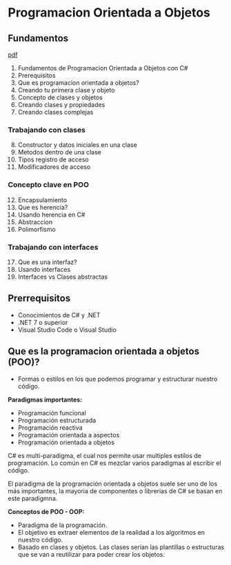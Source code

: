 # Programacion Orientada a Objetos

## Fundamentos

[pdf](https://static.platzi.com/media/public/uploads/slides-curso-de-programacion-orientada-a-objetos-con-c_6a0a2f30-707c-42d2-af2f-a457d2c9cf71.pdf)

1. Fundamentos de Programacion Orientada a Objetos con C#
2. Prerequisitos
3. Que es programacion orientada a objetos?
4. Creando tu primera clase y objeto
5. Concepto de clases y objetos
6. Creando clases y propiedades
7. Creando clases complejas

### Trabajando con clases

8. Constructor y datos iniciales en una clase
9. Metodos dentro de una clase
10. Tipos registro de acceso
11. Modificadores de acceso

### Concepto clave en POO

12. Encapsulamiento
13. Que es herencia?
14. Usando herencia en C#
15. Abstraccion
16. Polimorfismo

### Trabajando con interfaces

17. Que es una interfaz?
18. Usando interfaces
19. Interfaces vs Clases abstractas

## Prerrequisitos
- Conocimientos de C# y .NET
- .NET 7 o superior
- Visual Studio Code o Visual Studio

## Que es la programacion orientada a objetos (POO)?

- Formas o estilos en los que podemos programar y estructurar nuestro código.

**Paradigmas importantes:**

- Programación funcional
- Programación estructurada
- Programación reactiva
- Programación orientada a aspectos
- Programación orientada a objetos

C# es multi-paradigma, el cual nos permite usar multiples estilos de programación. Lo común en C# es mezclar varios paradigmas al escribir el código.

El paradigma de la programación orientada a objetos suele ser uno de los más importantes, la mayoria de componentes o librerias de C# se basan en este paradigmna.

**Conceptos de POO - OOP:**

- Paradigma de la programación.
- El objetivo es extraer elementos de la realidad a los algoritmos en nuestro código.
- Basado en clases y objetos.
Las clases serían las plantillas o estructuras que se van a reutilizar para poder crear los objetos.   
